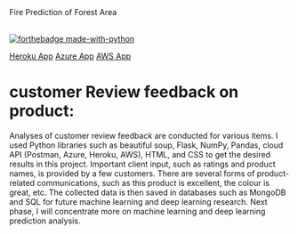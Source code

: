 
<div id="top">Fire Prediction of Forest Area</div>
<br>

[![forthebadge made-with-python](http://ForTheBadge.com/images/badges/made-with-python.svg)](https://www.python.org/)

[Heroku App](https://reviewscrapper6.herokuapp.com/)
[Azure App](https://reviewscrapp.azurewebsites.net/)
[AWS App](http://reviewscrapper-env.eba-yqa83kdr.eu-west-2.elasticbeanstalk.com/)

# customer Review feedback on product:

Analyses of customer review feedback are conducted for various items. I used Python libraries such as beautiful soup, Flask, NumPy, Pandas, cloud API (Postman, Azure, Heroku, AWS), HTML, and CSS to get the desired results in this project. Important client input, such as ratings and product names, is provided by a few customers. There are several forms of product-related communications, such as this product is excellent, the colour is great, etc. The collected data is then saved in databases such as MongoDB and SQL for future machine learning and deep learning research. Next phase, I will concentrate more on machine learning and deep learning prediction analysis.
